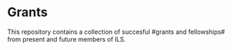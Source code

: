 # Grants
This repository contains a collection of succesful #grants and fellowships# from present and future members of ILS. 

